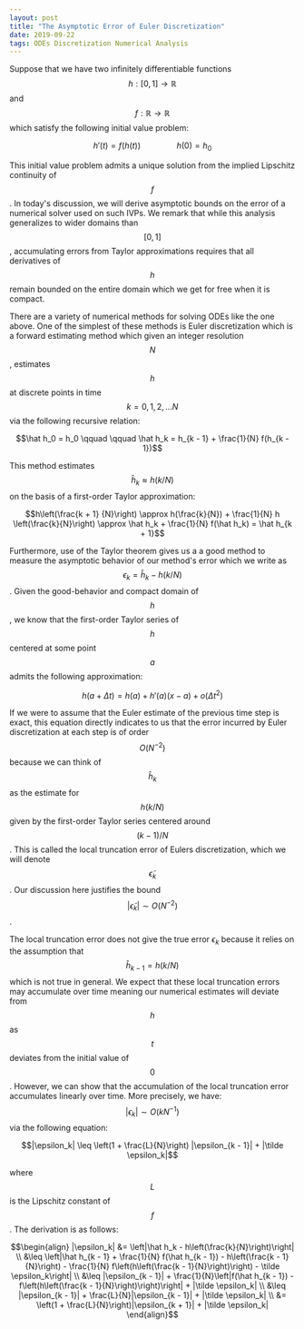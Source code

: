```yaml
---
layout: post
title: "The Asymptotic Error of Euler Discretization"
date: 2019-09-22
tags: ODEs Discretization Numerical Analysis
---
```


Suppose that we have two infinitely differentiable functions $$h: [0,1] \rightarrow \mathbb{R}$$ and $$f: \mathbb{R} \rightarrow \mathbb{R}$$ which satisfy the following initial value problem:

$$h'(t) = f(h(t)) \qquad \qquad  h(0) = h_0$$

This initial value problem admits a unique solution from the implied Lipschitz continuity of $$f$$. In today's discussion, we will derive asymptotic bounds on the error of a numerical solver used on such IVPs. We remark that while this analysis generalizes to wider domains than $$[0,1]$$, accumulating errors from Taylor approximations requires that all derivatives of $$h$$ remain bounded on the entire domain which we get for free when it is compact.

There are a variety of numerical methods for solving ODEs like the one above. One of the simplest of these methods is Euler discretization which is a forward estimating method which given an integer resolution $$N$$, estimates $$h$$ at discrete points in time $$k = 0, 1, 2, \ldots N$$ via the following recursive relation:

$$\hat h_0 = h_0 \qquad \qquad \hat h_k = h_{k - 1} + \frac{1}{N} f(h_{k - 1})$$

This method estimates $$\hat h_k \approx h(k/N)$$ on the basis of a first-order Taylor approximation:

$$h\left(\frac{k + 1} {N}\right) \approx h(\frac{k}{N}) + \frac{1}{N} h \left(\frac{k}{N}\right) \approx \hat h_k + \frac{1}{N} f(\hat h_k) = \hat h_{k + 1}$$

Furthermore, use of the Taylor theorem gives us a a good method to measure the asymptotic behavior of our method's error which we write as $$\epsilon_k = \hat h_k - h(k / N)$$. Given the good-behavior and compact domain of $$h$$, we know  that the first-order Taylor series of $$h$$ centered at some point $$a$$ admits the following approximation:

$$h(a + \Delta t) = h(a) + h'(a) (x - a) + o(\Delta t^2)$$

If we were to assume that the Euler estimate of the previous time step is exact, this equation directly indicates to us that the error incurred by Euler discretization at each step is of order $$O(N^{-2})$$ because we can think of $$\hat h_k$$ as the estimate for $$h(k / N)$$ given by the first-order Taylor series centered around $$({k - 1}) / N$$. This is called the local truncation error of Eulers discretization, which we will denote $$\tilde\epsilon_k$$. Our discussion here justifies the bound $$|\tilde\epsilon_k| \sim O(N^{-2})$$.

The local truncation error does not give the true error $\epsilon_k$ because it relies on the assumption that $$\hat h_{k-1} = h(k / N)$$ which is not true in general. We expect that these local truncation errors may accumulate over time meaning our numerical estimates will deviate from $$h$$ as $$t$$ deviates from the initial value of $$0$$. However, we can show that the accumulation of the local truncation error accumulates linearly over time. More precisely, we have: $$|\epsilon_k| \sim O(k N^{-1})$$ via the following equation:

$$|\epsilon_k| \leq \left(1 + \frac{L}{N}\right) |\epsilon_{k - 1}| + |\tilde \epsilon_k|$$

where $$L$$ is the Lipschitz constant of $$f$$. The derivation is as follows:

$$\begin{align}
|\epsilon_k| &= \left|\hat h_k - h\left(\frac{k}{N}\right)\right| \\
&\leq \left|\hat h_{k - 1} + \frac{1}{N} f(\hat h_{k - 1}) - h\left(\frac{k - 1} {N}\right) - \frac{1}{N} f\left(h\left(\frac{k - 1}{N}\right)\right) - \tilde \epsilon_k\right| \\
&\leq |\epsilon_{k - 1}| + \frac{1}{N}\left|f(\hat h_{k - 1}) - f\left(h\left(\frac{k - 1}{N}\right)\right)\right| + |\tilde \epsilon_k| \\
&\leq |\epsilon_{k - 1}| + \frac{L}{N}|\epsilon_{k - 1}| + |\tilde \epsilon_k| \\
&= \left(1 + \frac{L}{N}\right)|\epsilon_{k + 1}| + |\tilde \epsilon_k|
\end{align}$$

